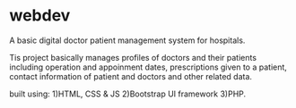 # webdev
A basic digital doctor patient management system for hospitals.

Tis project basically manages profiles of doctors and their patients including operation and appoinment dates,
prescriptions given to a patient, contact information of patient and doctors and other related data.

built using:
1)HTML, CSS & JS
2)Bootstrap UI framework
3)PHP.
